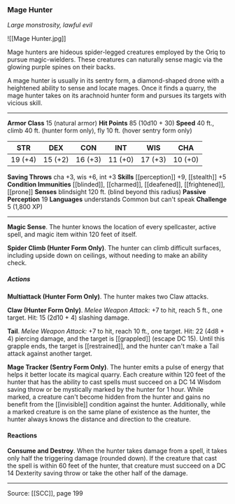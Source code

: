 ### Mage Hunter
_Large monstrosity, lawful evil_

![[Mage Hunter.jpg]]

Mage hunters are hideous spider-legged creatures employed by the Oriq to pursue magic-wielders. These creatures can naturally sense magic via the glowing purple spines on their backs.

A mage hunter is usually in its sentry form, a diamond-shaped drone with a heightened ability to sense and locate mages. Once it finds a quarry, the mage hunter takes on its arachnoid hunter form and pursues its targets with vicious skill.




---

**Armor Class** 15 (natural armor)
**Hit Points** 85 (10d10 + 30)
**Speed** 40 ft., climb 40 ft. (hunter form only), fly 10 ft. (hover sentry form only)

| STR     | DEX     | CON     | INT     | WIS     | CHA     |
|---------|---------|---------|---------|---------|---------|
| 19 (+4) | 15 (+2) | 16 (+3) | 11 (+0) | 17 (+3) | 10 (+0) |

**Saving Throws** cha +3, wis +6, int +3
**Skills** [[perception]] +9, [[stealth]] +5
**Condition Immunities** [[blinded]], [[charmed]], [[deafened]], [[frightened]], [[prone]]
**Senses** blindsight 120 ft. (blind beyond this radius)
**Passive Perception** 19
**Languages** understands Common but can't speak
**Challenge** 5 (1,800 XP)

---

**Magic Sense**. The hunter knows the location of every spellcaster, active spell, and magic item within 120 feet of itself.

**Spider Climb (Hunter Form Only)**. The hunter can climb difficult surfaces, including upside down on ceilings, without needing to make an ability check.

##### Actions
**Multiattack (Hunter Form Only)**. The hunter makes two Claw attacks.

**Claw (Hunter Form Only)**. _Melee Weapon Attack:_ +7 to hit, reach 5 ft., one target. Hit: 15 (2d10 + 4) slashing damage.

**Tail**. _Melee Weapon Attack:_ +7 to hit, reach 10 ft., one target. Hit: 22 (4d8 + 4) piercing damage, and the target is [[grappled]] (escape DC 15). Until this grapple ends, the target is [[restrained]], and the hunter can't make a Tail attack against another target.

**Mage Tracker (Sentry Form Only)**. The hunter emits a pulse of energy that helps it better locate its magical quarry. Each creature within 120 feet of the hunter that has the ability to cast spells must succeed on a DC 14 Wisdom saving throw or be mystically marked by the hunter for 1 hour. While marked, a creature can't become hidden from the hunter and gains no benefit from the [[invisible]] condition against the hunter. Additionally, while a marked creature is on the same plane of existence as the hunter, the hunter always knows the distance and direction to the creature.

#### Reactions
**Consume and Destroy**. When the hunter takes damage from a spell, it takes only half the triggering damage (rounded down). If the creature that cast the spell is within 60 feet of the hunter, that creature must succeed on a DC 14 Dexterity saving throw or take the other half of the damage.


---

Source: [[SCC]], page 199